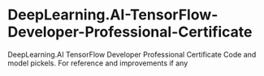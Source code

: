 # DeepLearning.AI-TensorFlow-Developer-Professional-Certificate
DeepLearning.AI TensorFlow Developer Professional Certificate Code and model pickels. For reference and improvements if any
